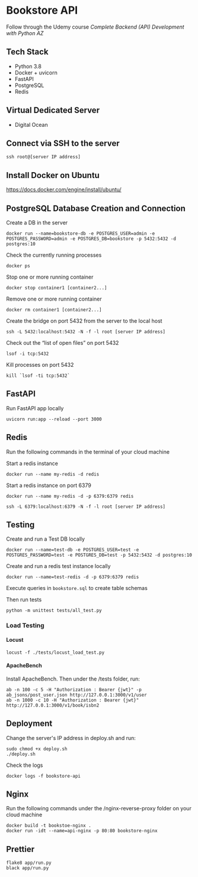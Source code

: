 # Bookstore API

Follow through the Udemy course _Complete Backend (API) Development with Python AZ_

## Tech Stack

- Python 3.8
- Docker + uvicorn
- FastAPI
- PostgreSQL
- Redis
  
## Virtual Dedicated Server
- Digital Ocean


## Connect via SSH to the server

```shell
ssh root@[server IP address]
```

## Install Docker on Ubuntu

https://docs.docker.com/engine/install/ubuntu/


## PostgreSQL Database Creation and Connection

Create a DB in the server
```shell
docker run --name=bookstore-db -e POSTGRES_USER=admin -e POSTGRES_PASSWORD=admin -e POSTGRES_DB=bookstore -p 5432:5432 -d postgres:10
```

Check the currently running processes 
```shell
docker ps
```

Stop one or more running container
```shell
docker stop container1 [container2...]
```

Remove one or more running container
```shell
docker rm container1 [container2...]
```

Create the bridge on port 5432 from the server to the local host 
```shell
ssh -L 5432:localhost:5432 -N -f -l root [server IP address]
```

Check out the “list of open files” on port 5432
```shell
lsof -i tcp:5432
```

Kill processes on port 5432
```shell
kill `lsof -ti tcp:5432`
```

## FastAPI

Run FastAPI app locally
```shell
uvicorn run:app --reload --port 3000
```

## Redis

Run the following commands in the terminal of your cloud machine

Start a redis instance
```shell
docker run --name my-redis -d redis
```

Start a redis instance on port 6379
```shell
docker run --name my-redis -d -p 6379:6379 redis
```


```shell
ssh -L 6379:localhost:6379 -N -f -l root [server IP address]
```

## Testing

Create and run a Test DB locally
```shell
docker run --name=test-db -e POSTGRES_USER=test -e POSTGRES_PASSWORD=test -e POSTGRES_DB=test -p 5432:5432 -d postgres:10
```

Create and run a redis test instance locally
```shell
docker run --name=test-redis -d -p 6379:6379 redis
```

Execute queries in `bookstore.sql` to create table schemas

Then run tests
```shell
python -m unittest tests/all_test.py
```

### Load Testing

#### Locust

```shell
locust -f ./tests/locust_load_test.py
```

#### ApacheBench

Install ApacheBench. Then under the /tests folder, run:

```shell
ab -n 100 -c 5 -H "Authorization : Bearer {jwt}" -p ab_jsons/post_user.json http://127.0.0.1:3000/v1/user
ab -n 1000 -c 10 -H "Authorization : Bearer {jwt}" http://127.0.0.1:3000/v1/book/isbn2
```

## Deployment

Change the server's IP address in deploy.sh and run:
```shell
sudo chmod +x deploy.sh
./deploy.sh
```

Check the logs
```shell
docker logs -f bookstore-api
```

## Nginx

Run the following commands under the /nginx-reverse-proxy folder on your cloud machine
```shell
docker build -t bookstoe-nginx .
docker run -idt --name=api-nginx -p 80:80 bookstore-nginx
```

## Prettier

```shell
flake8 app/run.py
black app/run.py
```